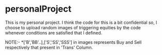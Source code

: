 # personalProject

This is my personal project. I think the code for this is a bit confidential so, I choose to upload random images of triggering equities by the code whenever conditions are satisfied that I defined.

NOTE:-
*['B','BB'..],['S','SS','SSS'] in images represents Buy and Sell respectively that present in 'Trans' Column.



